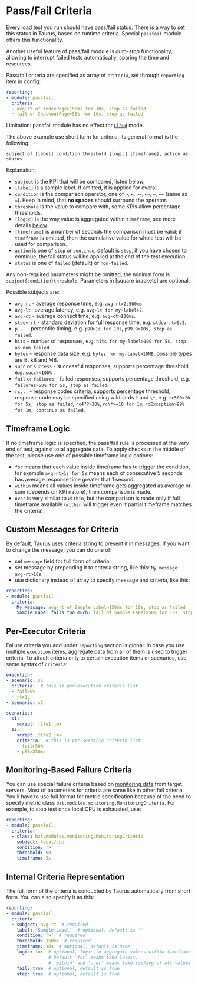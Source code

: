 # Pass/Fail Criteria

Every load test you run should have pass/fail status. There is a way to set this status in Taurus, based on runtime criteria. Special `passfail` module offers this functionality. 

Another useful feature of pass/fail module
is _auto-stop_ functionality, allowing to interrupt failed tests automatically, sparing the time and
resources.

Pass/fail criteria are specified as array of `criteria`, set through `reporting` item in config:
```yaml
reporting:
- module: passfail
  criteria:
  - avg-rt of IndexPage>150ms for 10s, stop as failed
  - fail of CheckoutPage>50% for 10s, stop as failed
```
Limitation: passfail module has no effect for [`Cloud`](Cloud.md) mode.

The above example use short form for criteria, its general format is the following:

`subject of [label] condition threshold [logic] [timeframe], action as status`

Explanation:
  - `subject` is the KPI that will be compared, listed below.
  - `[label]` is a sample label. If omitted, it is applied for overall.
  - `condition` is the comparison operator, one of `>`, `<`, `>=`, `<=`, `=`, `==` (same as `=`). Keep in mind, that **no spaces** should surround the operator.
  - `threshold` is the value to compare with, some KPIs allow percentage thresholds.
  - `[logic]` is the way value is aggregated within `timeframe`, see more details [below](#Timeframe-Logic).
  - `[timeframe]` is a number of seconds the comparison must be valid; if `timeframe` is omitted, then the cumulative value for whole test will be used for comparison.
  - `action` is one of `stop` or `continue`, default is `stop`, if you have chosen to continue, the fail status will be applied at the end of the test execution.
  - `status` is one of `failed` (default) or `non-failed`.

Any non-required parameters might be omitted, the minimal form is `subject{condition}threshold`. 
Parameters in [square brackets] are optional. 

Possible subjects are:
 - `avg-rt` - average response time, e.g. `avg-rt>2s500ms`.
 - `avg-lt`- average latency, e.g. `avg-lt for my-label>2`.
 - `avg-ct` - average connect time, e.g. `avg-ct>100ms`.
 - `stdev-rt` - standard deviation for full response time, e.g. `stdev-rt>0.5`.
 - `p...` - percentile timing, e.g. `p90>1s for 10s`, `p99.9>10s, stop as failed`.
 - `hits` - number of responses, e.g. `hits for my-label>100 for 5s, stop as non-failed`.
 - `bytes` - response data size, e.g. `bytes for my-label>10MB`, possible types are B, kB and MB.
 - `succ` or `success` - successful responses, supports percentage threshold, e.g. `succ\<100%` .
 - `fail` or `failures` - failed responses, supports percentage threshold, e.g. `failures>50% for 5s, stop as failed`.
 - `rc...` - response codes criteria, supports percentage threshold, response code may be specified using wildcards `?` and `\*`, e.g. `rc500>20 for 5s, stop as failed`, `rc4??>20%`, `rc\*>=10 for 1m`, `rcException>99% for 1m, continue as failed`.

## Timeframe Logic 

If no timeframe logic is specified, the pass/fail rule is processed at the very end of test, against total aggregate data. 
To apply checks in the middle of the test, please use one of possible timeframe logic options:

- `for` means that each value inside timeframe has to trigger the condition, for example `avg-rt>1s for 5s` means each of consecutive 5 seconds has average response time greater that 1 second.
- `within` means all values inside timeframe gets aggregated as average or sum (depends on KPI nature), then comparison is made.
- `over` is very similar to `within`, but the comparison is made only if full timeframe available (`within` will trigger even if partial timeframe matches the criteria).

## Custom Messages for Criteria

By default, Taurus uses criteria string to present it in messages. If you want
to change the message, you can do one of:
 - set `message` field for full form of criteria.
 - set message by prepending it to criteria string, like this: `My message: avg-rt>10s`.
 - use dictionary instead of array to specify message and criteria, like this:
 
```yaml
reporting:
- module: passfail
  criteria:
    My Message: avg-rt of Sample Label>150ms for 10s, stop as failed
    Sample Label fails too much: fail of Sample Label>50% for 10s, stop as failed
```

## Per-Executor Criteria

Failure criteria you add under `reporting` section is global. In case you use multiple `execution` items, aggregate data from all of them is used to trigger criteria. To attach criteria only to certain execution items or scenarios, use same syntax of `criteria`:

```yaml
execution:
- scenario: s1
  criteria:  # this is per-execution criteria list
  - fail>0%
  - rt>1s
- scenario: s2

scenarios:
  s1:
    script: file1.jmx
  s2:
    script: file2.jmx
    criteria:  # this is per-scenario criteria list
    - fail>50%   
    - p90>250ms   
```
 

## Monitoring-Based Failure Criteria 

You can use special failure criteria based on [monitoring data](Monitoring) from target servers. Most of
parameters for criteria are same like in other fail criteria. You'll have to use full format
for metric specification because of the need to specify metric class `bzt.modules.monitoring.MonitoringCriteria`.
For example, to stop test once local CPU is exhausted, use:

```yaml
reporting:
- module: passfail
  criteria:
  - class: bzt.modules.monitoring.MonitoringCriteria
    subject: local/cpu
    condition: '>'
    threshold: 90
    timeframe: 5s
```

## Internal Criteria Representation 

The full form of the criteria is conducted by Taurus automatically from short form. You can also
specify it as this:

```yaml
reporting:
- module: passfail
  criteria:
  - subject: avg-rt  # required
    label: 'Sample Label'  # optional, default is ''
    condition: '>'  # required
    threshold: 150ms  # required
    timeframe: 10s  # optional, default is none
    logic: for  # optional, logic to aggregate values within timeframe. 
                # Default 'for' means take latest, 
                # 'within' and 'over' means take sum/avg of all values within interval
    fail: true  # optional, default is true
    stop: true  # optional, default is true
```

